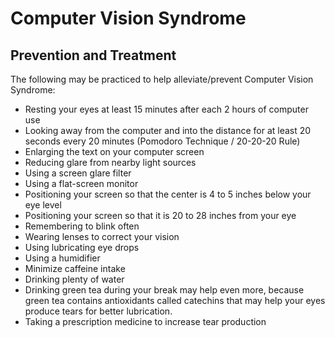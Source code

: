 # Computer Vision Syndrome
## Prevention and Treatment

The following may be practiced to help alleviate/prevent Computer Vision Syndrome:

- Resting your eyes at least 15 minutes after each 2 hours of computer use
- Looking away from the computer and into the distance for at least 20 seconds every 20 minutes (Pomodoro Technique / 20-20-20 Rule)
- Enlarging the text on your computer screen
- Reducing glare from nearby light sources
- Using a screen glare filter
- Using a flat-screen monitor
- Positioning your screen so that the center is 4 to 5 inches below your eye level
- Positioning your screen so that it is 20 to 28 inches from your eye
- Remembering to blink often
- Wearing lenses to correct your vision
- Using lubricating eye drops
- Using a humidifier
- Minimize caffeine intake
- Drinking plenty of water
- Drinking green tea during your break may help even more, because green tea contains antioxidants called catechins that may help your eyes produce tears for better lubrication.
- Taking a prescription medicine to increase tear production
